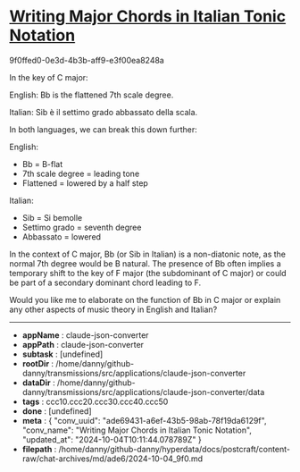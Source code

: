# [Writing Major Chords in Italian Tonic Notation](https://claude.ai/chat/ade69431-a6ef-43b5-98ab-78f19da6129f)

9f0ffed0-0e3d-4b3b-aff9-e3f00ea8248a

 In the key of C major:

English: Bb is the flattened 7th scale degree.

Italian: Sib è il settimo grado abbassato della scala.

In both languages, we can break this down further:

English:
- Bb = B-flat
- 7th scale degree = leading tone
- Flattened = lowered by a half step

Italian:
- Sib = Si bemolle
- Settimo grado = seventh degree
- Abbassato = lowered

In the context of C major, Bb (or Sib in Italian) is a non-diatonic note, as the normal 7th degree would be B natural. The presence of Bb often implies a temporary shift to the key of F major (the subdominant of C major) or could be part of a secondary dominant chord leading to F.

Would you like me to elaborate on the function of Bb in C major or explain any other aspects of music theory in English and Italian?

---

* **appName** : claude-json-converter
* **appPath** : claude-json-converter
* **subtask** : [undefined]
* **rootDir** : /home/danny/github-danny/transmissions/src/applications/claude-json-converter
* **dataDir** : /home/danny/github-danny/transmissions/src/applications/claude-json-converter/data
* **tags** : ccc10.ccc20.ccc30.ccc40.ccc50
* **done** : [undefined]
* **meta** : {
  "conv_uuid": "ade69431-a6ef-43b5-98ab-78f19da6129f",
  "conv_name": "Writing Major Chords in Italian Tonic Notation",
  "updated_at": "2024-10-04T10:11:44.078789Z"
}
* **filepath** : /home/danny/github-danny/hyperdata/docs/postcraft/content-raw/chat-archives/md/ade6/2024-10-04_9f0.md